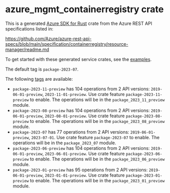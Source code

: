 # azure_mgmt_containerregistry crate

This is a generated [Azure SDK for Rust](https://github.com/Azure/azure-sdk-for-rust) crate from the Azure REST API specifications listed in:

https://github.com/Azure/azure-rest-api-specs/blob/main/specification/containerregistry/resource-manager/readme.md

To get started with these generated service crates, see the [examples](https://github.com/Azure/azure-sdk-for-rust/blob/main/services/README.md#examples).

The default tag is `package-2023-07`.

The following [tags](https://github.com/Azure/azure-sdk-for-rust/blob/main/services/tags.md) are available:

- `package-2023-11-preview` has 104 operations from 2 API versions: `2019-06-01-preview`, `2023-11-01-preview`. Use crate feature `package-2023-11-preview` to enable. The operations will be in the `package_2023_11_preview` module.
- `package-2023-08-preview` has 104 operations from 2 API versions: `2019-06-01-preview`, `2023-08-01-preview`. Use crate feature `package-2023-08-preview` to enable. The operations will be in the `package_2023_08_preview` module.
- `package-2023-07` has 77 operations from 2 API versions: `2019-06-01-preview`, `2023-07-01`. Use crate feature `package-2023-07` to enable. The operations will be in the `package_2023_07` module.
- `package-2023-06-preview` has 104 operations from 2 API versions: `2019-06-01-preview`, `2023-06-01-preview`. Use crate feature `package-2023-06-preview` to enable. The operations will be in the `package_2023_06_preview` module.
- `package-2023-01-preview` has 95 operations from 2 API versions: `2019-06-01-preview`, `2023-01-01-preview`. Use crate feature `package-2023-01-preview` to enable. The operations will be in the `package_2023_01_preview` module.